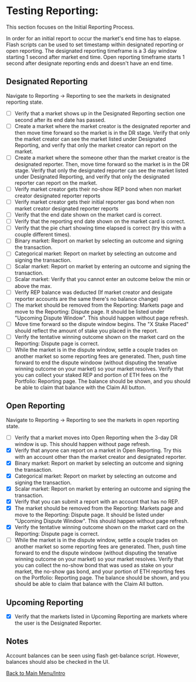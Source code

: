 # Testing Reporting:

This section focuses on the Initial Reporting Process.

In order for an initial report to occur the market's end time has to elapse. Flash scripts can be used to set timestamp within designated reporting or open reporting. The designated reporting timeframe is a 3 day window starting 1 second after market end time. Open reporting timeframe starts 1 second after designate reporting ends and doesn't have an end time.

## Designated Reporting

Navigate to Reporting -> Reporting to see the markets in designated reporting state. 

- [ ] Verify that a market shows up in the Designated Reporting section one second after its end date has passed.
- [ ] Create a market where the market creator is the designated reporter and then move time forward so the market is in the DR stage. Verify that only the market creator can see the market listed under Designated Reporting, and verify that only the market creator can report on the market.
- [ ] Create a market where the someone other than the market creator is the designated reporter. Then, move time forward so the market is in the DR stage. Verify that only the designated reporter can see the market listed under Designated Reporting, and verify that only the designated reporter can report on the market.
- [ ] Verify market creator gets their no-show REP bond when non market creator designated reporter reports
- [ ] Verify market creator gets their initial reporter gas bond when non market creator designated reporter reports
- [ ] Verify that the end date shown on the market card is correct.
- [ ] Verify that the reporting end date shown on the market card is correct.
- [ ] Verify that the pie chart showing time elapsed is correct (try this with a couple different times).
- [ ] Binary market: Report on market by selecting an outcome and signing the transaction.
- [ ] Categorical market: Report on market by selecting an outcome and signing the transaction.
- [ ] Scalar market: Report on market by entering an outcome and signing the transaction.
- [ ] Scalar market: Verify that you cannot enter an outcome below the min or above the max.
- [ ] Verify REP balance was deducted (If market creator and desigate reporter accounts are the same there's no balance change)
- [ ] The market should be removed from the Reporting: Markets page and move to the Reporting: Dispute page. It should be listed under "Upcoming Dispute Window". This should happen without page refresh.
- [ ] Move time forward so the dispute window begins. The "X Stake Placed" should reflect the amount of stake you placed in the report.
- [ ] Verify the tentative winning outcome shown on the market card on the Reporting: Dispute page is correct.
- [ ] While the market is in the dispute window, settle a couple trades on another market so some reporting fees are generated. Then, push time forward to end the dispute windoow (without disputing the tenative winning outcome on your market) so your market resolves. Verify that you can collect your staked REP and portion of ETH fees on the Portfolio: Reporting page. The balance should be shown, and you should be able to claim that balance with the Claim All button.

## Open Reporting

Navigate to Reporting -> Reporting to see the markets in open reporting state.

- [ ] Verify that a market moves into Open Reporting when the 3-day DR window is up. This should happen without page refresh.
- [x] Verify that anyone can report on a market in Open Reporting. Try this with an account other than the market creator and designated reporter.
- [x] Binary market: Report on market by selecting an outcome and signing the transaction.
- [x] Categorical market: Report on market by selecting an outcome and signing the transaction.
- [x] Scalar market: Report on market by entering an outcome and signing the transaction.
- [x] Verify that you can submit a report with an account that has no REP.
- [x] The market should be removed from the Reporting: Markets page and move to the Reporting: Dispute page. It should be listed under "Upcoming Dispute Window". This should happen without page refresh.
- [x] Verify the tentative winning outcome shown on the market card on the Reporting: Dispute page is correct.
- [ ] While the market is in the dispute window, settle a couple trades on another market so some reporting fees are generated. Then, push time forward to end the dispute windoow (without disputing the tenative winning outcome on your market) so your market resolves. Verify that you can collect the no-show bond that was used as stake on your market, the no-show gas bond, and your portion of ETH reporting fees on the Portfolio: Reporting page. The balance should be shown, and you should be able to claim that balance with the Claim All button.

## Upcoming Reporting

- [x] Verify that the markets listed in Upcoming Reporting are markets where the user is the Designated Reporter.



## Notes

Account balances can be seen using flash get-balance script. However, balances should also be checked in the UI.

[Back to Main Menu/Intro](https://github.com/AugurProject/augur-walkthrough/)
